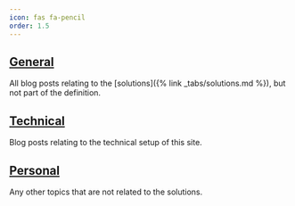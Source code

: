 ```yaml
---
icon: fas fa-pencil
order: 1.5
---
```

## <a href="{{ '/categories/general' | relative_url }}">General</a>

All blog posts relating to the [solutions]({% link _tabs/solutions.md %}), but not part of the definition.

## <a href="{{ '/categories/technical' | relative_url }}">Technical</a>

Blog posts relating to the technical setup of this site.

## <a href="{{ '/categories/personal' | relative_url }}">Personal</a>

Any other topics that are not related to the solutions.